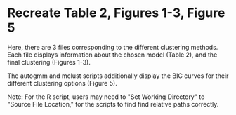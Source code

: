 # Recreate Table 2, Figures 1-3, Figure 5

Here, there are 3 files corresponding to the different clustering methods.
Each file displays information about the chosen model (Table 2), and the final clustering (Figures 1-3).

The autogmm and mclust scripts additionally display the BIC curves for their different clustering options (Figure 5).

Note: For the R script, users may need to "Set Working Directory" to "Source File Location," for the scripts to find find relative paths correctly.